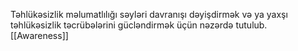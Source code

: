 Təhlükəsizlik məlumatlılığı səyləri davranışı dəyişdirmək və ya yaxşı təhlükəsizlik təcrübələrini gücləndirmək üçün nəzərdə tutulub.
[[Awareness]]